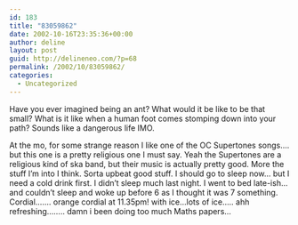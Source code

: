 ```yaml
---
id: 183
title: "83059862"
date: 2002-10-16T23:35:36+00:00
author: deline
layout: post
guid: http://delineneo.com/?p=68
permalink: /2002/10/83059862/
categories:
  - Uncategorized
---
```

Have you ever imagined being an ant? What would it be like to be that small? What is it like when a human foot comes stomping down into your path? Sounds like a dangerous life IMO.
  
At the mo, for some strange reason I like one of the OC Supertones songs&#8230;. but this one is a pretty religious one I must say. Yeah the Supertones are a religious kind of ska band, but their music is actually pretty good. More the stuff I&#8217;m into I think. Sorta upbeat good stuff. I should go to sleep now&#8230; but I need a cold drink first. I didn&#8217;t sleep much last night. I went to bed late-ish&#8230; and couldn&#8217;t sleep and woke up before 6 as I thought it was 7 something. Cordial&#8230;&#8230;. orange cordial at 11.35pm! with ice&#8230;lots of ice&#8230;.. ahh refreshing&#8230;&#8230;.. damn i been doing too much Maths papers&#8230;